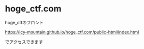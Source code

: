 # hoge_ctf.com
hoge_ctfのフロント

https://icy-mountain.github.io/hoge_ctf.com/public-html/index.html

でアクセスできます
